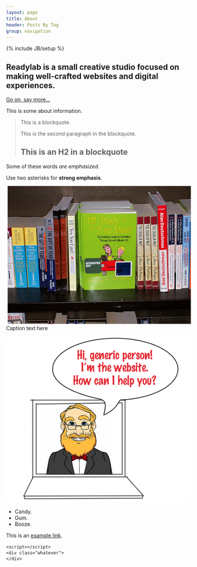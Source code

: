 ```yaml
---
layout: page
title: About
header: Posts By Tag
group: navigation
---
```

{% include JB/setup %}

<section class="introduction">
  <h1>Readylab is a small creative studio focused on making well-crafted websites and digital experiences.</h1>

  <a href="{{ BASE_PATH }}/about.html" class="cta">Go on, say more...</a>
</section>

This is some about information.

> This is a blockquote.
> 
> This is the second paragraph in the blockquote.
>
> ## This is an H2 in a blockquote

Some of these words *are emphasized*.

Use two asterisks for **strong emphasis**.

<div class="figcaption">
  <div style="float: right"><img src="/assets/images/book-browsing-hero.jpg" /></div>
  <div class="caption">Caption text here</div>
</div>

![alt text](/assets/images/comic-hero.png "Title")

*   Candy.
*   Gum.
*   Booze.

This is an [example link](http://example.com/).

    <script></script>
    <div class="whatever">
    </div>